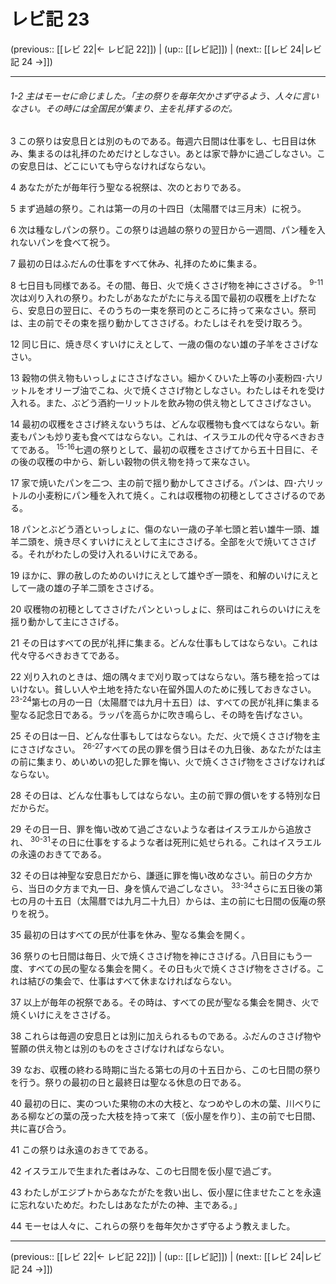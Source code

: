 # レビ記 23

(previous:: [[レビ 22|← レビ記 22]]) | (up:: [[レビ記]]) | (next:: [[レビ 24|レビ記 24 →]])

***
###### 1-2 主はモーセに命じました。「主の祭りを毎年欠かさず守るよう、人々に言いなさい。その時には全国民が集まり、主を礼拝するのだ。 



3 
この祭りは安息日とは別のものである。毎週六日間は仕事をし、七日目は休み、集まるのは礼拝のためだけとしなさい。あとは家で静かに過ごしなさい。この安息日は、どこにいても守らなければならない。 



4 
あなたがたが毎年行う聖なる祝祭は、次のとおりである。 



5 
まず過越の祭り。これは第一の月の十四日（太陽暦では三月末）に祝う。 



6 
次は種なしパンの祭り。この祭りは過越の祭りの翌日から一週間、パン種を入れないパンを食べて祝う。 



7 
最初の日はふだんの仕事をすべて休み、礼拝のために集まる。 



8 
七日目も同様である。その間、毎日、火で焼くささげ物を神にささげる。 <sup class="versenum">9-11</sup>次は刈り入れの祭り。わたしがあなたがたに与える国で最初の収穫を上げたなら、安息日の翌日に、そのうちの一束を祭司のところに持って来なさい。祭司は、主の前でその束を揺り動かしてささげる。わたしはそれを受け取ろう。 



12 
同じ日に、焼き尽くすいけにえとして、一歳の傷のない雄の子羊をささげなさい。 



13 
穀物の供え物もいっしょにささげなさい。細かくひいた上等の小麦粉四･六リットルをオリーブ油でこね、火で焼くささげ物としなさい。わたしはそれを受け入れる。また、ぶどう酒約一リットルを飲み物の供え物としてささげなさい。 



14 
最初の収穫をささげ終えないうちは、どんな収穫物も食べてはならない。新麦もパンも炒り麦も食べてはならない。これは、イスラエルの代々守るべきおきてである。 <sup class="versenum">15-16</sup>七週の祭りとして、最初の収穫をささげてから五十日目に、その後の収穫の中から、新しい穀物の供え物を持って来なさい。 



17 
家で焼いたパンを二つ、主の前で揺り動かしてささげる。パンは、四･六リットルの小麦粉にパン種を入れて焼く。これは収穫物の初穂としてささげるのである。 



18 
パンとぶどう酒といっしょに、傷のない一歳の子羊七頭と若い雄牛一頭、雄羊二頭を、焼き尽くすいけにえとして主にささげる。全部を火で焼いてささげる。それがわたしの受け入れるいけにえである。 



19 
ほかに、罪の赦しのためのいけにえとして雄やぎ一頭を、和解のいけにえとして一歳の雄の子羊二頭をささげる。 



20 
収穫物の初穂としてささげたパンといっしょに、祭司はこれらのいけにえを揺り動かして主にささげる。 



21 
その日はすべての民が礼拝に集まる。どんな仕事もしてはならない。これは代々守るべきおきてである。 



22 
刈り入れのときは、畑の隅々まで刈り取ってはならない。落ち穂を拾ってはいけない。貧しい人や土地を持たない在留外国人のために残しておきなさい。 <sup class="versenum">23-24</sup>第七の月の一日（太陽暦では九月十五日）は、すべての民が礼拝に集まる聖なる記念日である。ラッパを高らかに吹き鳴らし、その時を告げなさい。 



25 
その日は一日、どんな仕事もしてはならない。ただ、火で焼くささげ物を主にささげなさい。 <sup class="versenum">26-27</sup>すべての民の罪を償う日はその九日後、あなたがたは主の前に集まり、めいめいの犯した罪を悔い、火で焼くささげ物をささげなければならない。 



28 
その日は、どんな仕事もしてはならない。主の前で罪の償いをする特別な日だからだ。 



29 
その日一日、罪を悔い改めて過ごさないような者はイスラエルから追放され、 <sup class="versenum">30-31</sup>その日に仕事をするような者は死刑に処せられる。これはイスラエルの永遠のおきてである。 



32 
その日は神聖な安息日だから、謙遜に罪を悔い改めなさい。前日の夕方から、当日の夕方まで丸一日、身を慎んで過ごしなさい。 <sup class="versenum">33-34</sup>さらに五日後の第七の月の十五日（太陽暦では九月二十九日）からは、主の前に七日間の仮庵の祭りを祝う。 



35 
最初の日はすべての民が仕事を休み、聖なる集会を開く。 



36 
祭りの七日間は毎日、火で焼くささげ物を神にささげる。八日目にもう一度、すべての民の聖なる集会を開く。その日も火で焼くささげ物をささげる。これは結びの集会で、仕事はすべて休まなければならない。 



37 
以上が毎年の祝祭である。その時は、すべての民が聖なる集会を開き、火で焼くいけにえをささげる。 



38 
これらは毎週の安息日とは別に加えられるものである。ふだんのささげ物や誓願の供え物とは別のものをささげなければならない。 



39 
なお、収穫の終わる時期に当たる第七の月の十五日から、この七日間の祭りを行う。祭りの最初の日と最終日は聖なる休息の日である。 



40 
最初の日に、実のついた果物の木の大枝と、なつめやしの木の葉、川べりにある柳などの葉の茂った大枝を持って来て〔仮小屋を作り〕、主の前で七日間、共に喜び合う。 



41 
この祭りは永遠のおきてである。 



42 
イスラエルで生まれた者はみな、この七日間を仮小屋で過ごす。 



43 
わたしがエジプトからあなたがたを救い出し、仮小屋に住ませたことを永遠に忘れないためだ。わたしはあなたがたの神、主である。」 



44 
モーセは人々に、これらの祭りを毎年欠かさず守るよう教えました。

***

(previous:: [[レビ 22|← レビ記 22]]) | (up:: [[レビ記]]) | (next:: [[レビ 24|レビ記 24 →]])
